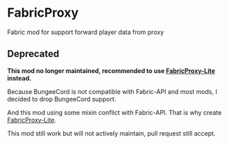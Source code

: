 # FabricProxy
Fabric mod for support forward player data from proxy

## Deprecated
**This mod no longer maintained, recommended to use [FabricProxy-Lite] instead.**

Because BungeeCord is not compatible with Fabric-API and most mods, I decided to drop BungeeCord support.

And this mod using some mixin conflict with Fabric-API. That is why create [FabricProxy-Lite].

This mod still work but will not actively maintain, pull request still accept.

[FabricProxy-Lite]: https://github.com/OKTW-Network/FabricProxy-Lite
